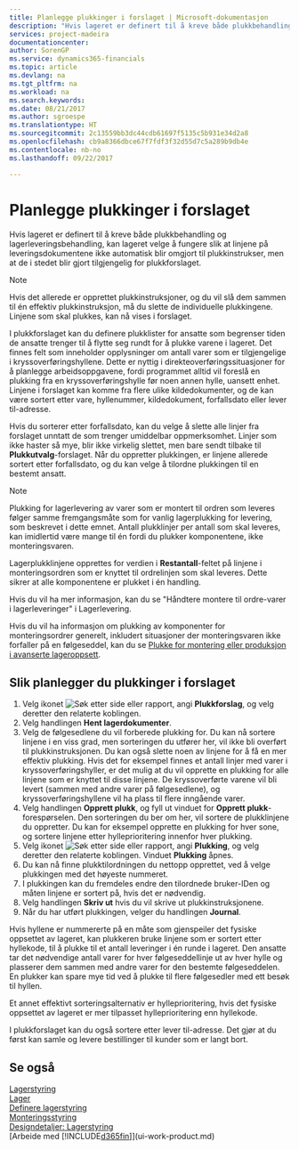 ```yaml
---
title: Planlegge plukkinger i forslaget | Microsoft-dokumentasjon
description: "Hvis lageret er definert til å kreve både plukkbehandling og lagerleveringsbehandling, kan lageret velge å fungere slik at linjene på leveringsdokumentene ikke automatisk blir omgjort til plukkinstrukser, men at de i stedet blir gjort tilgjengelig for plukkforslaget."
services: project-madeira
documentationcenter: 
author: SorenGP
ms.service: dynamics365-financials
ms.topic: article
ms.devlang: na
ms.tgt_pltfrm: na
ms.workload: na
ms.search.keywords: 
ms.date: 08/21/2017
ms.author: sgroespe
ms.translationtype: HT
ms.sourcegitcommit: 2c13559bb3dc44cdb61697f5135c5b931e34d2a8
ms.openlocfilehash: cb9a8366dbce67f7fdf3f32d55d7c5a289b9db4e
ms.contentlocale: nb-no
ms.lasthandoff: 09/22/2017

---
```

# <a name="how-to-plan-picks-in-worksheets"></a>Planlegge plukkinger i forslaget
Hvis lageret er definert til å kreve både plukkbehandling og lagerleveringsbehandling, kan lageret velge å fungere slik at linjene på leveringsdokumentene ikke automatisk blir omgjort til plukkinstrukser, men at de i stedet blir gjort tilgjengelig for plukkforslaget.  

> [!NOTE]  
>  Hvis det allerede er opprettet plukkinstruksjoner, og du vil slå dem sammen til én effektiv plukkinstruksjon, må du slette de individuelle plukkingene. Linjene som skal plukkes, kan nå vises i forslaget.  

I plukkforslaget kan du definere plukklister for ansatte som begrenser tiden de ansatte trenger til å flytte seg rundt for å plukke varene i lageret. Det finnes felt som inneholder opplysninger om antall varer som er tilgjengelige i kryssoverføringshyllene. Dette er nyttig i direkteoverføringssituasjoner for å planlegge arbeidsoppgavene, fordi programmet alltid vil foreslå en plukking fra en kryssoverføringshylle før noen annen hylle, uansett enhet. Linjene i forslaget kan komme fra flere ulike kildedokumenter, og de kan være sortert etter vare, hyllenummer, kildedokument, forfallsdato eller lever til-adresse.  

Hvis du sorterer etter forfallsdato, kan du velge å slette alle linjer fra forslaget unntatt de som trenger umiddelbar oppmerksomhet. Linjer som ikke haster så mye, blir ikke virkelig slettet, men bare sendt tilbake til **Plukkutvalg**-forslaget. Når du oppretter plukkingen, er linjene allerede sortert etter forfallsdato, og du kan velge å tilordne plukkingen til en bestemt ansatt.  

> [!NOTE]  
>  Plukking for lagerlevering av varer som er montert til ordren som leveres følger samme fremgangsmåte som for vanlig lagerplukking for levering, som beskrevet i dette emnet. Antall plukklinjer per antall som skal leveres, kan imidlertid være mange til én fordi du plukker komponentene, ikke monteringsvaren.  
>   
>  Lagerplukklinjene opprettes for verdien i **Restantall**-feltet på linjene i monteringsordren som er knyttet til ordrelinjen som skal leveres. Dette sikrer at alle komponentene er plukket i én handling.  
>   
>  Hvis du vil ha mer informasjon, kan du se "Håndtere montere til ordre-varer i lagerleveringer" i Lagerlevering.  
>   
>  Hvis du vil ha informasjon om plukking av komponenter for monteringsordrer generelt, inkludert situasjoner der monteringsvaren ikke forfaller på en følgeseddel, kan du se [Plukke for montering eller produksjon i avanserte lageroppsett](warehouse-how-to-pick-for-internal-operations-in-advanced-warehousing.md).  

## <a name="to-plan-picks-in-the-worksheet"></a>Slik planlegger du plukkinger i forslaget  
1.  Velg ikonet ![Søk etter side eller rapport](media/ui-search/search_small.png "Ikonet Søk etter side eller rapport"), angi **Plukkforslag**, og velg deretter den relaterte koblingen.  
2.  Velg handlingen **Hent lagerdokumenter**.  
3.  Velg de følgesedlene du vil forberede plukking for. Du kan nå sortere linjene i en viss grad, men sorteringen du utfører her, vil ikke bli overført til plukkinstruksjonen. Du kan også slette noen av linjene for å få en mer effektiv plukking. Hvis det for eksempel finnes et antall linjer med varer i kryssoverføringshyller, er det mulig at du vil opprette en plukking for alle linjene som er knyttet til disse linjene. De kryssoverførte varene vil bli levert (sammen med andre varer på følgesedlene), og kryssoverføringshyllene vil ha plass til flere inngående varer.  
4.  Velg handlingen **Opprett plukk**, og fyll ut vinduet for **Opprett plukk**-forespørselen. Den sorteringen du ber om her, vil sortere de plukklinjene du oppretter. Du kan for eksempel opprette en plukking for hver sone, og sortere linjene etter hylleprioritering innenfor hver plukking.  
5.  Velg ikonet ![Søk etter side eller rapport](media/ui-search/search_small.png "Ikonet Søk etter side eller rapport"), angi **Plukking**, og velg deretter den relaterte koblingen. Vinduet **Plukking** åpnes.  
6.  Du kan nå finne plukktilordningen du nettopp opprettet, ved å velge plukkingen med det høyeste nummeret.  
7.  I plukkingen kan du fremdeles endre den tilordnede bruker-IDen og måten linjene er sortert på, hvis det er nødvendig.  
8.  Velg handlingen **Skriv ut** hvis du vil skrive ut plukkinstruksjonene.  
9. Når du har utført plukkingen, velger du handlingen **Journal**.  

Hvis hyllene er nummererte på en måte som gjenspeiler det fysiske oppsettet av lageret, kan plukkeren bruke linjene som er sortert etter hyllekode, til å plukke til et antall leveringer i én runde i lageret. Den ansatte tar det nødvendige antall varer for hver følgeseddellinje ut av hver hylle og plasserer dem sammen med andre varer for den bestemte følgeseddelen. En plukker kan spare mye tid ved å plukke til flere følgesedler med ett besøk til hyllen.  

Et annet effektivt sorteringsalternativ er hylleprioritering, hvis det fysiske oppsettet av lageret er mer tilpasset hylleprioritering enn hyllekode.  

I plukkforslaget kan du også sortere etter lever til-adresse. Det gjør at du først kan samle og levere bestillinger til kunder som er langt bort.  

## <a name="see-also"></a>Se også
[Lagerstyring](warehouse-manage-warehouse.md)  
[Lager](inventory-manage-inventory.md)  
[Definere lagerstyring](warehouse-setup-warehouse.md)     
[Monteringsstyring](assembly-assemble-items.md)    
[Designdetaljer: Lagerstyring](design-details-warehouse-management.md)  
[Arbeide med [!INCLUDE[d365fin](includes/d365fin_md.md)]](ui-work-product.md)

